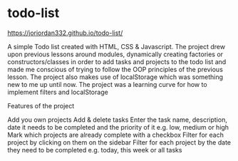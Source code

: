 # todo-list

https://joriordan332.github.io/todo-list/

A simple Todo list created with HTML, CSS & Javascript. The project drew upon previous lessons around modules, dynamically creating factories or constructors/classes in order to add tasks and projects to the todo list and made me conscious of trying to follow the OOP principles of the previous lesson. The project also makes use of localStorage which was something new to me up until now. The project was a learning curve for how to implement filters and localStorage

Features of the project

Add you own projects
Add & delete tasks
Enter the task name, description, date it needs to be completed and the priority of it e.g. low, medium or high
Mark which projects are already complete with a checkbox
Filter for each project by clicking on them on the sidebar
Filter for each project by the date they need to be completed e.g. today, this week or all tasks
